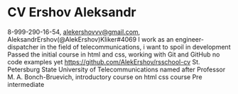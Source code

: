 # CV Ershov Aleksandr 
8-999-290-16-54, alekershovvv@gmail.com, AleksandrErshov(@AlekErshov)Kliker#4069
I work as an engineer-dispatcher in the field of telecommunications, i want to spoil in development
Passed the initial course in html and css, working with Git and GitHub
no code examples yet
https://github.com/AlekErshov/rsschool-cv
St. Petersburg State University of Telecommunications named after Professor M. A. Bonch-Bruevich, introductory course on html css course
Pre intermediate
